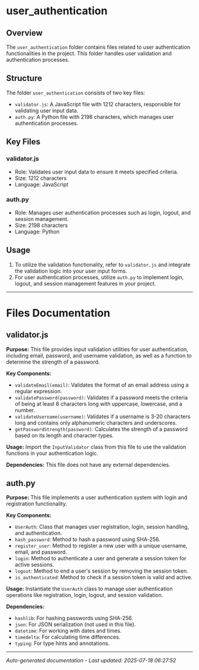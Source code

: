 # user_authentication

## Overview
The `user_authentication` folder contains files related to user authentication functionalities in the project. This folder handles user validation and authentication processes.

## Structure
The folder `user_authentication` consists of two key files:
- `validator.js`: A JavaScript file with 1212 characters, responsible for validating user input data.
- `auth.py`: A Python file with 2198 characters, which manages user authentication processes.

## Key Files
### validator.js
- Role: Validates user input data to ensure it meets specified criteria.
- Size: 1212 characters
- Language: JavaScript

### auth.py
- Role: Manages user authentication processes such as login, logout, and session management.
- Size: 2198 characters
- Language: Python

## Usage
1. To utilize the validation functionality, refer to `validator.js` and integrate the validation logic into your user input forms.
2. For user authentication processes, utilize `auth.py` to implement login, logout, and session management features in your project.

---

# Files Documentation

## validator.js

**Purpose:** This file provides input validation utilities for user authentication, including email, password, and username validation, as well as a function to determine the strength of a password.

**Key Components:**
- `validateEmail(email)`: Validates the format of an email address using a regular expression.
- `validatePassword(password)`: Validates if a password meets the criteria of being at least 8 characters long with uppercase, lowercase, and a number.
- `validateUsername(username)`: Validates if a username is 3-20 characters long and contains only alphanumeric characters and underscores.
- `getPasswordStrength(password)`: Calculates the strength of a password based on its length and character types.

**Usage:** Import the `InputValidator` class from this file to use the validation functions in your authentication logic.

**Dependencies:** This file does not have any external dependencies.

## auth.py

**Purpose:** This file implements a user authentication system with login and registration functionality.

**Key Components:**
- `UserAuth`: Class that manages user registration, login, session handling, and authentication.
- `hash_password`: Method to hash a password using SHA-256.
- `register_user`: Method to register a new user with a unique username, email, and password.
- `login`: Method to authenticate a user and generate a session token for active sessions.
- `logout`: Method to end a user's session by removing the session token.
- `is_authenticated`: Method to check if a session token is valid and active.

**Usage:** Instantiate the `UserAuth` class to manage user authentication operations like registration, login, logout, and session validation.

**Dependencies:** 
- `hashlib`: For hashing passwords using SHA-256.
- `json`: For JSON serialization (not used in this file).
- `datetime`: For working with dates and times.
- `timedelta`: For calculating time differences.
- `typing`: For type hints and annotations.

---
*Auto-generated documentation - Last updated: 2025-07-18 06:27:52*
